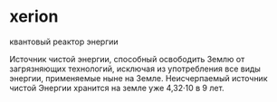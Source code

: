 # xerion
квантовый реактор энергии

Источник чистой энергии, способный освободить Землю от загрязняющих технологий, исключая из употребления все виды энергии, применяемые ныне на Земле. Неисчерпаемый источник чистой Энергии хранится на земле уже 4,32·10 в 9 лет.

